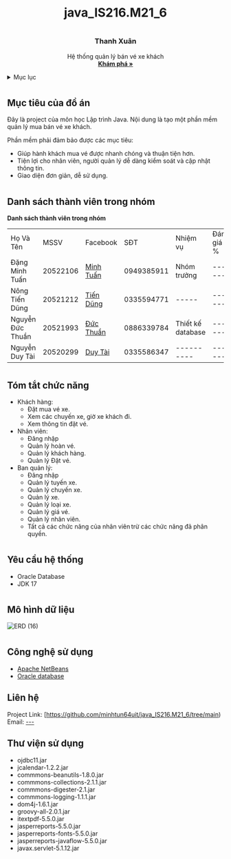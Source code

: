 # <h1 align="center">java_IS216.M21_6<h1>
  <div align="center">
  <a href="">
  </a>

  <h3 align="center">Thanh Xuân</h3>

  <p align="center">
    Hệ thống quản lý bán vé xe khách
    <br />
    <a href="https://github.com/minhtun64uit/java_IS216.M21_6/tree/main"><strong>Khám phá »</strong></a>
    <br />
  </p>
    
    
    
</div>
  <!-- TABLE OF CONTENTS -->
<details>
  <summary>Mục lục</summary>
  <ol>
    <li><a href="#muctieu">Mục tiêu đồ án</a></li>
    <li><a href="#dsthanhvien">Danh sách thành viên</a></li>
    <li><a href="#chucnang">Các chức năng</a></li>
    <li><a href="#yeucau">Yêu cầu hệ thống</a></li>
    <li><a href="#mohinh">Mô hình</a></li>
    <li><a href="#congnghe">Công nghệ sử dụng</a></li>
    <li><a href="#lienhe">Liên hệ</a></li>
    <li><a href="#thuvien">Thư viện sử dụng</a></li>
    <li><a href="#thamkhao">Tài liệu tham khảo</a></li>
  </ol>
</details>
  
  
  <!-- ABOUT THE PROJECT -->
# <h2 id="muctieu">Mục tiêu của đồ án</h2>
Đây là project của môn học Lập trình Java. Nội dung là tạo một phần mềm quản lý mua bán vé xe khách.

Phần mềm phải đảm bảo được các mục tiêu:
- Giúp hành khách mua vé được nhanh chóng và thuận tiện hơn.
- Tiện lợi cho nhân viên, người quản lý dễ dàng kiểm soát và cập nhật thông tin.
- Giao diện đơn giản, dễ sử dụng.
# <h2 id="dsthanhvien">Danh sách thành viên trong nhóm</h2>
<table>
<tr>
  <b>Danh sách thành viên trong nhóm</b>

</tr>
<tr>
  <td>Họ Và Tên</td>
  <td>MSSV</td>
  <td>Facebook</td>
  <td>SĐT</td>
  <td>Nhiệm vụ</td>
  <td>Đánh giá %<td>
</tr>
<tr>
  <td>Đặng Minh Tuấn</td>
  <td>20522106</td>
  <td><a href="https://www.facebook.com/minhtuan644">Minh Tuấn</a></td>
  <td>0949385911</td>
  <td>Nhóm trưởng</td>
  <td>------</td>
</tr>
  <tr>
  <td>Nông Tiến Dũng</td>
  <td>20521212</td>
  <td><a href="https://www.facebook.com/nongtiendung.2309/">Tiến Dũng</a></td>
  <td>0335594771</td>
  <td>-----</td>
  <td>------</td>
</tr>
  <tr>
  <td>Nguyễn Đức Thuần</td>
  <td>20521993</td>
  <td><a href="https://www.facebook.com/profile.php?id=100014732828317">Đức Thuần</a></td>
  <td>0886339784</td>
  <td>Thiết kế database</td>
   <td>------</td>
</tr>
  <tr>
  <td>Nguyễn Duy Tài</td>
  <td>20520299</td>
  <td><a href="https://www.facebook.com/duytai800">Duy Tài</a></td>
  <td>0335586347</td>
  <td>----------</td>
  <td>------</td>
</tr>
</table>
<!-- #Hệ Thống Quản Lý Mua Bán Vé Xe Khách
<p>Nhiều năm gần đây xe khách đã dần trở thành phương tiện được nhiều người lựa chọn vì chi phí thấp, di chuyển nhanh chóng mà vẫn đảm bảo sự an toàn. Tuy nhiên, cách mua và bán vé xe khách truyền thống đã không đáp ứng được mong muốn của cả các khách hàng và hãng xe, như còn nhiều cảnh chen lấn để mua vé, hay các công ty vận tải gặp khó khăn trong việc quản lý và tổ chức bán vé xe. Muốn đáp ứng nhu cầu thị trường, ta cần quản lý một lượng lớn thông tin như số vé xe khách bán ra mỗi ngày, thông tin chuyến xe, thông tin khách hàng, thống kê doanh thu, … Tất cả đều là những nghiệp vụ lớn, nếu thực hiện thủ công mà không có sự hỗ trợ của công nghệ ứng dụng sẽ dễ gặp phải những vấn đề như nhầm lẫn thông tin, mất mát dữ liệu, thao tác xử lý chậm, tốn kém mà không hiệu quả. </p>
<p> Ngày nay khi mà công nghệ thông tin phát triển mạnh, mạng Internet về tận từng hộ gia đình, người dân thường xuyên tiếp xúc với máy tính và Internet thì hệ thống ra đời là rất phù hợp với tình hình thực tiễn. Nhu cầu đi đi xe khách ngày càng tăng đi kèm với các thao tác giao dịch mua bán trên các hệ thống cần phải đảm bảo tốc độ nhanh chóng, đáp ứng đầy đủ nhu cầu sử dụng dịch vụ khách hàng. Chính vì lẽ đó, đồ án lần này của nhóm chúng tôi hướng đến việc phân tích, thiết kế và triển khai hệ thống mua bán vé xe khách, với những tính năng đa dạng và giao diện dễ dàng sử dụng đối với tất cả mọi người.</p> -->

<!-- <details>
  <summary>Chức năng.</summary>
  <ol>
    <li>
      <a>Khách hàng.</a>
      <ul>
        <li><a>Đặt mua vé xe.</a></li>
        <li><a>Xem các chuyến xe, giờ xe khách đi.</a></li>
        <li><a>Xem thông tin khuyến mãi.</a></li>
        <li><a>Xem các thông tin quy định của xe.</a></li>
      </ul>
    </li>
    <li>
      <a>Nhân viên.</a>
      <ul>
        <li><a>Quản lý vé.</a></li>
        <li><a>Quản lý hoàn vé.</a></li>
        <li><a>Quản lý khách hàng.</a></li>
        <li><a>Quản lý khuyến mãi.</a></li>
        <li><a>Tất cả chức năng của khách hàng.</a></li>
      </ul>
    </li>
    <li>
      <a>Ban quản lý.</a>
      <ul>
        <li><a>Quản lý tuyến xe.</a></li>
        <li><a>Quảy lý chuyến xe.</a></li>
        <li><a>Quản lý xe.</a></li>
        <li><a>Quản lý loại xe.</a></li>
        <li><a>Quản lý ghế.</a></li>
        <li><a>Quản lý giá vé.</a></li>
        <li><a>Quản lý nhân viên.</a></li>
        <li><a>Thống kê doanh thu.</a></li>
        <li><a>Tất cả các chức năng của nhân viên trừ các chức năng đã phân quyền.</a></li>
      <ul>
    </li>
  </ol>
</details> -->
# <h2 id="chucnang">Tóm tắt chức năng</h2>
- Khách hàng:<br/>
  + Đặt mua vé xe.
  + Xem các chuyến xe, giờ xe khách đi.
  + Xem thông tin đặt vé.
- Nhân viên:<br/>
  + Đăng nhập
  + Quản lý hoàn vé.
  + Quản lý khách hàng.
  + Quản lý Đặt vé.
- Ban quản lý:<br/>
  + Đăng nhập
  + Quản lý tuyến xe.
  + Quản lý chuyến xe.
  + Quản lý xe.
  + Quản lý loại xe.
  + Quản lý giá vé.
  + Quản lý nhân viên.
  + Tất cả các chức năng của nhân viên trừ các chức năng đã phân quyền.
# <h2 id="yeucau">Yêu cầu hệ thống
- Oracle Database
- JDK 17
# <h2 id="mohinh">Mô hình dữ liệu
![ERD (16)](https://user-images.githubusercontent.com/87002579/170882725-2e22ab68-71d1-43b7-8776-138507cfb12d.jpg)

# <h2 id="congnghe">Công nghệ sử dụng
- <a href="https://netbeans.apache.org/">Apache NetBeans</a>
- <a href="https://www.oracle.com/index.html">Oracle database</a>
<!-- 

<details>
  <summary>Công nghệ sử dụng</summary>
  <ol>
    <li><a href="https://netbeans.apache.org/">Apache NetBeans</a></li>
    <li><a href="https://www.oracle.com/index.html">Oracle database</a></li>
  </ol>
</details> -->
## <h2 id="lienhe">Liên hệ</h2>


Project Link: [https://github.com/minhtun64uit/java_IS216.M21_6/tree/main) </br>
Email: [---](-----)
## <h2 id="thuvien">Thư viện sử dụng</h2>
- ojdbc11.jar
- jcalendar-1.2.2.jar
- commmons-beanutils-1.8.0.jar
- commmons-collections-2.1.1.jar
- commmons-digester-2.1.jar
- commmons-logging-1.1.1.jar
- dom4j-1.6.1.jar
- groovy-all-2.0.1.jar
- itextpdf-5.5.0.jar
- jasperreports-5.5.0.jar
- jasperreports-fonts-5.5.0.jar
- jasperreports-javaflow-5.5.0.jar
- javax.servlet-5.1.12.jar

